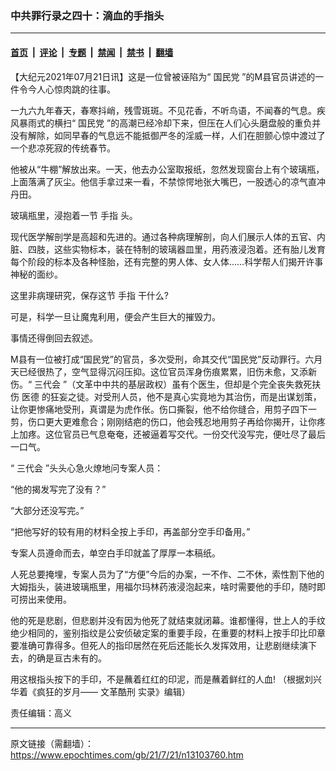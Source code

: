 ### 中共罪行录之四十：滴血的手指头

---

#### [首页](../../../..?n13103760) &nbsp;|&nbsp; [评论](../../../../../epoch-comment?n13103760) &nbsp;|&nbsp; [专题](../../../../../epoch-special?n13103760) &nbsp;|&nbsp; [禁闻](../../../../../epoch-news?n13103760) &nbsp;|&nbsp; [禁书](../../../../../books?n13103760) &nbsp;|&nbsp; [翻墙](https://github.com/gfw-breaker/nogfw/blob/master/README.md?n13103760)


<div class="post_content" id="artbody" itemprop="articleBody">
 <!-- article content begin -->
 <p>
  【大纪元2021年07月21日讯】这是一位曾被诬陷为“
  <ok href="https://www.epochtimes.com/gb/tag/%E5%9B%BD%E6%B0%91%E5%85%9A.html">
   国民党
  </ok>
  ”的M县官员讲述的一件令今人心惊肉跳的往事。
 </p>
 <p>
  一九六九年春天，春寒抖峭，残雪斑斑。不见花香，不听鸟语，不闻春的气息。疾风暴雨式的横扫“
  <ok href="https://www.epochtimes.com/gb/tag/%E5%9B%BD%E6%B0%91%E5%85%9A.html">
   国民党
  </ok>
  ”的高潮已经冷却下来，但压在人们心头磨盘般的重负并没有解除，如同早春的气息远不能抵御严冬的淫威一样，人们在胆颤心惊中渡过了一个悲凉死寂的传统春节。
 </p>
 <p>
  他被从“牛棚”解放出来。一天，他去办公室取报纸，忽然发现窗台上有个玻璃瓶，上面落满了灰尘。他信手拿过来一看，不禁惊愕地张大嘴巴，一股透心的凉气直冲丹田。
 </p>
 <p>
  玻璃瓶里，浸抱着一节
  <ok href="https://www.epochtimes.com/gb/tag/%E6%89%8B%E6%8C%87.html">
   手指
  </ok>
  头。
 </p>
 <p>
  现代医学解剖学是高超和先进的。通过各种病理解剖，向人们展示人体的五官、内脏、四肢，这些实物标本，装在特制的玻璃器皿里，用药液浸泡着。还有胎儿发育每个阶段的标本及各种怪胎，还有完整的男人体、女人体……科学帮人们揭开许事神秘的面纱。
 </p>
 <p>
  这里非病理研究，保存这节
  <ok href="https://www.epochtimes.com/gb/tag/%E6%89%8B%E6%8C%87.html">
   手指
  </ok>
  干什么?
 </p>
 <p>
  可是，科学一旦让魔鬼利用，便会产生巨大的摧毁力。
 </p>
 <p>
  事情还得倒回去叙述。
 </p>
 <p>
  M县有一位被打成“国民党”的官员，多次受刑，命其交代“国民党”反动罪行。六月天已经很热了，空气显得沉闷压抑。这位官员浑身伤痕累累，旧伤未愈，又添新伤。“
  <ok href="https://www.epochtimes.com/gb/tag/%E4%B8%89%E4%BB%A3%E4%BC%9A.html">
   三代会
  </ok>
  ”（文革中中共的基层政权）虽有个医生，但却是个完全丧失救死扶伤
  <ok href="https://www.epochtimes.com/gb/tag/%E5%8C%BB%E5%BE%B7.html">
   医德
  </ok>
  的狂妄之徒。对受刑人员，他不是真心实竟地为其治伤，而是出谋划策，让你更惨痛地受刑，真谓是为虎作伥。伤口撕裂，他不给你缝合，用剪子四下一剪，伤口更大更难愈合；刚刚结疤的伤口，他会残忍地用剪子再给你揭开，让你疼上加疼。这位官员已气息奄奄，还被逼着写交代。一份交代没写完，便吐尽了最后一口气。
 </p>
 <p>
  “
  <ok href="https://www.epochtimes.com/gb/tag/%E4%B8%89%E4%BB%A3%E4%BC%9A.html">
   三代会
  </ok>
  ”头头心急火燎地问专案人员：
 </p>
 <p>
  “他的揭发写完了没有？”
 </p>
 <p>
  “大部分还没写完。”
 </p>
 <p>
  “把他写好的较有用的材料全按上手印，再盖部分空手印备用。”
 </p>
 <p>
  专案人员遵命而去，单空白手印就盖了厚厚一本稿纸。
 </p>
 <p>
  人死总要掩埋，专案人员为了“方便”今后的办案，一不作、二不休，索性割下他的大姆指头，装进玻璃瓶里，用福尔玛林药液浸泡起来，啥时需要他的手印，随时即可捞出来使用。
 </p>
 <p>
  他的死是悲剧，但悲剧并没有因为他死了就结束就闭幕。谁都懂得，世上人的手纹绝少相同的，鉴别指纹是公安侦破定案的重要手段，在重要的材料上按手印比印章要准确可靠得多。但死人的指印居然在死后还能长久发挥效用，让悲剧继续演下去，的确是亘古未有的。
 </p>
 <p>
  用这根指头按下的手印，不是蘸着红红的印泥，而是蘸着鲜红的人血! （根据刘兴华着《疯狂的岁月——
  <ok href="https://www.epochtimes.com/gb/tag/%E6%96%87%E9%9D%A9%E9%85%B7%E5%88%91.html">
   文革酷刑
  </ok>
  实录》编辑）
 </p>
 <p>
  责任编辑：高义
 </p>
 <!-- article content end -->
 <div id="below_article_ad">
 </div>
</div>


---

原文链接（需翻墙）：https://www.epochtimes.com/gb/21/7/21/n13103760.htm
